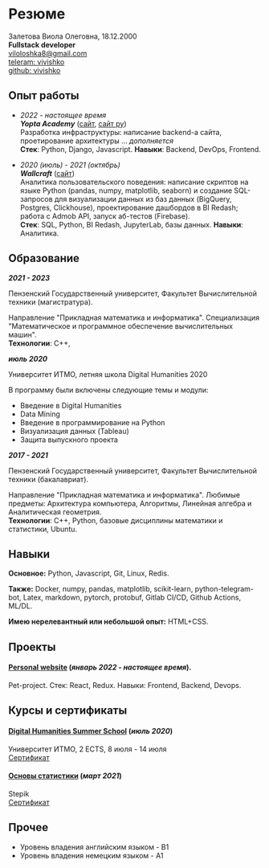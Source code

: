 # Резюме

Залетова Виола Олеговна, 18.12.2000<br>
**Fullstack developer**<br>
[viloloshka8@gmail.com](mailto:viloloshka8@gmail.com) <br>
[teleram: vivishko](https://t.me/vivishko) <br>
[github: vivishko](https://github.com/vivishko) 


## Опыт работы

* _2022 - настоящее время_ <br>
***Yopta Academy*** ([сайт](yopta.academy), [сайт ру](yoptacademy.ru)) <br>
Разработка инфраструктуры: написание backend-а сайта, проетирование архитектуры ... *дополняется* <br>
**Стек**: Python, Django, Javascript. **Навыки**: Backend, DevOps, Frontend. 

* _2020 (июль) - 2021 (октябрь)_ <br>
***Wallcraft*** ([сайт](https://wallpaperscraft.ru/)) <br>
Аналитика пользовательского поведения: написание скриптов на языке Python (pandas, numpy, matplotlib, seaborn) и создание SQL-запросов для визуализации данных из баз данных (BigQuery, Postgres, Clickhouse), проектирование дашбордов в BI Redash; работа с Admob API, запуск аб-тестов (Firebase). <br>
**Стек**: SQL, Python, BI Redash, JupyterLab, базы данных. **Навыки**: Аналитика.

## Образование

**_2021 - 2023_**

Пензенский Государственный университет, Факультет Вычислительной техники (магистратура).

Направление "Прикладная математика и информатика". Специализация "Математическое и программное обеспечение вычислительных машин". <br>
**Технологии**: C++, 

**_июль 2020_**

Университет ИТМО, летняя школа Digital Humanities 2020 

В программу были включены следующие темы и модули:
* Введение в Digital Humanities
* Data Mining
* Введение в программирование на Python
* Визуализация данных (Tableau)
* Защита выпускного проекта

**_2017 - 2021_**

Пензенский Государственный университет, Факультет Вычислительной техники (бакалавриат).

Направление "Прикладная математика и информатика". Любимые предметы: Архитектура компьютера, Алгоритмы, Линейная алгебра и Аналитическая геометрия. <br>
**Технологии**: C++, Python, базовые дисциплины математики и статистики, Ubuntu. 

## Навыки

**Основное:** Python, Javascript, Git, Linux, Redis.

**Также:** Docker, numpy, pandas, matplotlib, scikit-learn, python-telegram-bot, Latex, markdown, pytorch, protobuf, Gitlab CI/CD, Github Actions, ML/DL.

**Имею нерелевантный или небольшой опыт:** HTML+CSS.

## Проекты

#### [Personal website](здесь_будет_ссылка) (_январь 2022 - настоящее время_).

Pet-project. Стек: React, Redux. Навыки: Frontend, Backend, Devops.

## Курсы и сертификаты

#### [Digital Humanities Summer School]() (_июль 2020_)
Университет ИТМО, 2 ECTS,  8 июля - 14 июля <br>
[Сертификат](https://drive.google.com/file/d/11EFZdCrgwZfwRcGJqQTouQosnf07h-w8/view)

#### [Основы статистики]() (_март 2021_)
Stepik <br>
[Сертификат](https://drive.google.com/file/d/1pVBNh4TyEUcyl4WvxgtsXDpJmVsHENIz/view)

## Прочее

* Уровень владения английским языком - B1
* Уровень владения немецким языком - A1